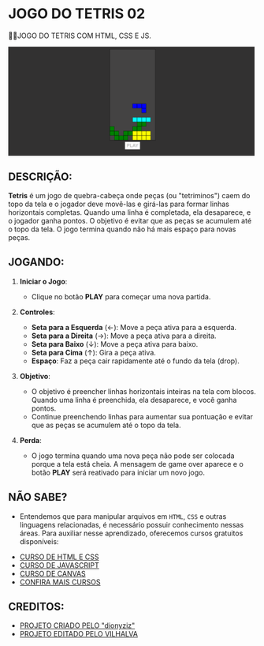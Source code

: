 # JOGO DO TETRIS 02
👨‍💻JOGO DO TETRIS COM HTML, CSS E JS.

<img src="FOTO.png" align="center" width="500"> <br>

## DESCRIÇÃO:
**Tetris** é um jogo de quebra-cabeça onde peças (ou "tetriminos") caem do topo da tela e o jogador deve movê-las e girá-las para formar linhas horizontais completas. Quando uma linha é completada, ela desaparece, e o jogador ganha pontos. O objetivo é evitar que as peças se acumulem até o topo da tela. O jogo termina quando não há mais espaço para novas peças.

## JOGANDO:
1. **Iniciar o Jogo**:
   - Clique no botão **PLAY** para começar uma nova partida.

2. **Controles**:
   - **Seta para a Esquerda** (←): Move a peça ativa para a esquerda.
   - **Seta para a Direita** (→): Move a peça ativa para a direita.
   - **Seta para Baixo** (↓): Move a peça ativa para baixo.
   - **Seta para Cima** (↑): Gira a peça ativa.
   - **Espaço**: Faz a peça cair rapidamente até o fundo da tela (drop).

3. **Objetivo**:
   - O objetivo é preencher linhas horizontais inteiras na tela com blocos. Quando uma linha é preenchida, ela desaparece, e você ganha pontos.
   - Continue preenchendo linhas para aumentar sua pontuação e evitar que as peças se acumulem até o topo da tela.

4. **Perda**:
   - O jogo termina quando uma nova peça não pode ser colocada porque a tela está cheia. A mensagem de game over aparece e o botão **PLAY** será reativado para iniciar um novo jogo.

## NÃO SABE?
- Entendemos que para manipular arquivos em `HTML`, `CSS` e outras linguagens relacionadas, é necessário possuir conhecimento nessas áreas. Para auxiliar nesse aprendizado, oferecemos cursos gratuitos disponíveis:
* [CURSO DE HTML E CSS](https://github.com/VILHALVA/CURSO-DE-HTML-E-CSS)
* [CURSO DE JAVASCRIPT](https://github.com/VILHALVA/CURSO-DE-JAVASCRIPT)
* [CURSO DE CANVAS](https://github.com/VILHALVA/CURSO-DE-CANVAS)
* [CONFIRA MAIS CURSOS](https://github.com/VILHALVA?tab=repositories&q=+topic:CURSO)

## CREDITOS:
- [PROJETO CRIADO PELO "dionyziz"](https://github.com/dionyziz/canvas-tetris)
- [PROJETO EDITADO PELO VILHALVA](https://github.com/VILHALVA)
